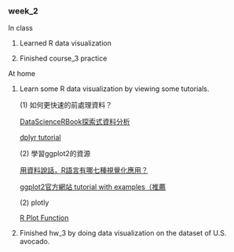 ### week_2

In class

1. Learned R data visualization
  
2. Finished course_3 practice
  
  
At home

1. Learn some R data visualization by viewing some tutorials.
  
   (1) 如何更快速的前處理資料？
   
      [DataScienceRBook探索式資料分析](https://yijutseng.github.io/DataScienceRBook/eda.html)
      
      [dplyr tutorial](http://genomicsclass.github.io/book/pages/dplyr_tutorial.html)
   
   (2) 學習ggplot2的資源
   
      [用資料說話，R語言有哪七種視覺化應用？](https://www.tipelse.com/article/686868.html)
      
      [ggplot2官方網站 tutorial with examples（推薦](https://plot.ly/ggplot2/getting-started/)

   (2) plotly
      
      [R Plot Function](https://www.datamentor.io/r-programming/plot-function/)
      
2. Finished hw_3 by doing data visualization on the dataset of U.S. avocado.
